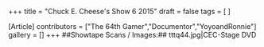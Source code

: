 +++
title = "Chuck E. Cheese's Show 6 2015"
draft = false
tags = [ ]

[Article]
contributors = ["The 64th Gamer","Documentor","YoyoandRonnie"]
gallery = []
+++
##Showtape Scans / Images:##
<gallery>
tttq44.jpg|CEC-Stage DVD
</gallery>